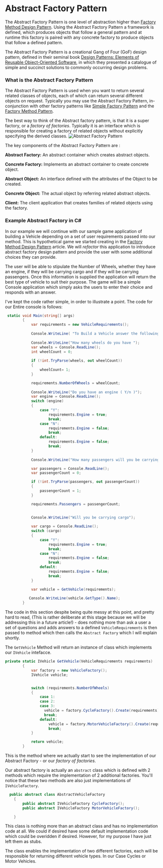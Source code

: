 # Abstract Factory Pattern

The Abstract Factory Pattern is one level of abstraction higher than [Factory Method Design Pattern](https://garywoodfine.com/factory-method-design-pattern/).  Using the Abstract Factory Pattern a framework is defined, which produces objects that follow a general pattern and at runtime this factory is paired with any concrete factory to produce objects that follow a defined pattern.

The Abstract Factory Pattern is a creational Gang of Four (GoF) design pattern,  defined in their seminal book [ Design Patterns: Elements of Reusable Object-Oriented Software](https://amzn.to/2N22a2H), in which they presented a catalogue of simple and succinct solutions to commonly occurring design problems.

### What is the Abstract Factory Pattern
The Abstract Factory Pattern is used when you want to return several related classes of objects, each of which can return several different objects on request. Typically you may use the Abstract Factory Pattern, in-conjunction with other factory patterns like [Simple Factory Pattern](https://garywoodfine.com/simple-factory-pattern/) and the [Factory Method Pattern](https://garywoodfine.com/factory-method-design-pattern/).

The best way to think of the Abstract factory pattern, is that it is a super factory, or a *factory of factories*. Typically it is an interface which is responsible for creating a factory of related objects without explicitly specifying the derived classes.
![Abstract Factory Pattern](https://garywoodfine.com/wp-content/uploads/2018/11/abstractFactoryPattern.jpg)

The key components of the Abstract Factory Pattern are :

**Abstract Factory:** An abstract container which creates abstract objects.

**Concrete Factory:** Implements an abstract container to create concrete object.

**Abstract Object:**  An interface defined with the attributes of the Object to be created.

**Concrete Object:** The actual object by referring related abstract objects.

**Client:**   The client application that creates families of related objects using the factory.

### Example Abstract Factory in C#

In our example we will continue with our sample game application of building a Vehicle depending on a set of user requirements passed into our method.  This is hypothetical game we started creating in the  [Factory Method Design Pattern](https://garywoodfine.com/factory-method-design-pattern/) article. We will *refactor* this application to introduce abstract factory design pattern and provide the user with some additional choices they can provide.

The user will be able to stipulate the Number of Wheels, whether they have an engine, if they will be carrying cargo and if they will be carrying passengers.  Once this information is supplied the application will return the best type of vehicle to suit their purpose. The game will be a simple Console application which simply asks the users to enter their choice and responds with an answer.

I've kept the code rather simple, in order to illustrate a point.  The code for our Entire console is follows:

```c#
 static void Main(string[] args)
        {
            var requirements = new VehicleRequirements();
          
            Console.WriteLine( "To Build a Vehicle answer the following questions");
            
            Console.WriteLine("How many wheels do you have ");
            var wheels = Console.ReadLine();
            int wheelCount = 0;
            
            if (!int.TryParse(wheels, out wheelCount))
            {
                wheelCount= 1;
            }

            requirements.NumberOfWheels = wheelCount;
            
            Console.WriteLine("Do you have an engine ( Y/n )");
            var engine = Console.ReadLine();
            switch (engine)
            {
                case "Y":
                    requirements.Engine = true;
                    break;
                case "N":
                    requirements.Engine = false;
                    break;
                default:
                    requirements.Engine = false;
                    break;
            }
            
            Console.WriteLine("How many passengers will you be carrying ?  (1 - 10)");

            var passengers = Console.ReadLine();
            var passengerCount = 0;

            if (!int.TryParse(passengers, out passengerCount))
            {
                passengerCount = 1;
            }

            requirements.Passengers = passengerCount;
            
            
            Console.WriteLine("Will you be carrying cargo");

            var cargo = Console.ReadLine();
            switch (cargo)
            {
                case "Y":
                    requirements.Engine = true;
                    break;
                case "N":
                    requirements.Engine = false;
                    break;
                default:
                    requirements.Engine = false;
                    break;
            }

            var vehicle = GetVehicle(requirements);
            
           Console.WriteLine(vehicle.GetType().Name);
        }

```

The code in this section despite being quite messy at this point, and pretty hard to read, (This is rather deliberate at this stage because we will be addressing  this  in a future article!) - does nothing more than  ask a user a set of questions and adds answers to a defined `VehicleRequirements` is then passed to method which then calls the `Abstract Factory`  which I will explain shortly.

The `GetVehicle`  Method will return an instance of class which implements our `IVehicle` intefacce.

```c#
private static IVehicle GetVehicle(VehicleRequirements requirements)
        {
            var factory = new VehicleFactory();
            IVehicle vehicle;


            switch (requirements.NumberOfWheels)
            {
                case 1:
                case 2:
                case 3:
                  vehicle = factory.CycleFactory().Create(requirements);
                  break;
                default:
                    vehicle = factory.MotorVehicleFactory().Create(requirements);
                    break;
            }

            return vehicle;
        }
```
This is the method where we actually start to see the implementation of our Abstract Factory - or our *factory of factories*.  

Our abstract factory is actually an `abstract` class which is defined with 2 methods which require the implementation of 2 additional factories. You'll notice that these two methods are also just implementations of `IVehicleFactory`.

```c#
  public abstract class AbstractVehicleFactory
    {
        public abstract IVehicleFactory CycleFactory();
        public abstract IVehicleFactory MotorVehicleFactory();

    }
```
This class is nothing more than an abstract class and has no implementation code at all. We  could if desired have some default implementation code which could be overidden if desired. However, for my purpose I have just left them as stubs.

The class enables the implementation of two different factories, each will be responsible for returning different vehicle types. In our Case Cycles or Motor Vehicles.
